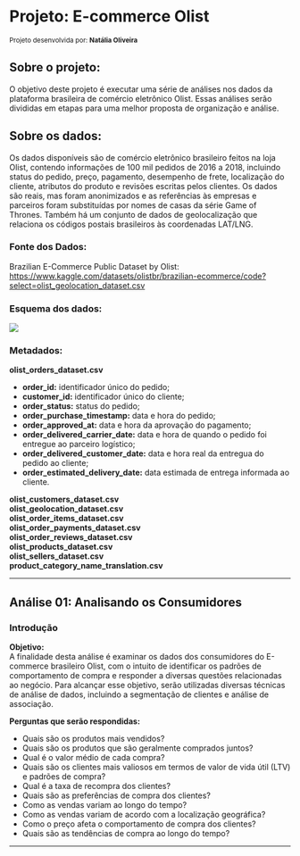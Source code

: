 # **Projeto: E-commerce Olist**
<sub>Projeto desenvolvida por: **Natália Oliveira**</sub>

## Sobre o projeto:
O objetivo deste projeto é executar uma série de análises nos dados da plataforma brasileira de comércio eletrônico Olist. Essas análises serão divididas em etapas para uma melhor proposta de organização e análise.

## Sobre os dados:
Os dados disponíveis são de comércio eletrônico brasileiro feitos na loja Olist, contendo informações de 100 mil pedidos de 2016 a 2018, incluindo status do pedido, preço, pagamento, desempenho de frete, localização do cliente, atributos do produto e revisões escritas pelos clientes. Os dados são reais, mas foram anonimizados e as referências às empresas e parceiros foram substituídas por nomes de casas da série Game of Thrones. Também há um conjunto de dados de geolocalização que relaciona os códigos postais brasileiros às coordenadas LAT/LNG.

### Fonte dos Dados:

Brazilian E-Commerce Public Dataset by Olist: https://www.kaggle.com/datasets/olistbr/brazilian-ecommerce/code?select=olist_geolocation_dataset.csv

### Esquema dos dados:
![](https://i.imgur.com/HRhd2Y0.png)

### Metadados:
**olist_orders_dataset.csv**
* **order_id:** identificador único do pedido;
* **customer_id:** identificador único do cliente;
* **order_status:** status do pedido;
* **order_purchase_timestamp:** data e hora do pedido;
* **order_approved_at:** data e hora da aprovação do pagamento;
* **order_delivered_carrier_date:** data e hora de quando o pedido foi entregue ao parceiro logístico;
* **order_delivered_customer_date:** data e hora real da entregua do pedido ao cliente;
* **order_estimated_delivery_date:** data estimada de entrega informada ao cliente.

**olist_customers_dataset.csv**<br>
**olist_geolocation_dataset.csv**<br>
**olist_order_items_dataset.csv**<br>
**olist_order_payments_dataset.csv**<br>
**olist_order_reviews_dataset.csv**<br>
**olist_products_dataset.csv**<br>
**olist_sellers_dataset.csv**<br>
**product_category_name_translation.csv**<br>

---

## **Análise 01:  Analisando os Consumidores**
### Introdução

**Objetivo:**<br>
A finalidade desta análise é examinar os dados dos consumidores do E-commerce brasileiro Olist, com o intuito de identificar os padrões de comportamento de compra e responder a diversas questões relacionadas ao negócio. Para alcançar esse objetivo, serão utilizadas diversas técnicas de análise de dados, incluindo a segmentação de clientes e análise de associação.

**Perguntas que serão respondidas:**
* Quais são os produtos mais vendidos?
* Quais são os produtos que são geralmente comprados juntos?
* Qual é o valor médio de cada compra?
* Quais são os clientes mais valiosos em termos de valor de vida útil (LTV) e padrões de compra?
* Qual é a taxa de recompra dos clientes?
* Quais são as preferências de compra dos clientes?
* Como as vendas variam ao longo do tempo?
* Como as vendas variam de acordo com a localização geográfica?
* Como o preço afeta o comportamento de compra dos clientes?
* Quais são as tendências de compra ao longo do tempo?

---
